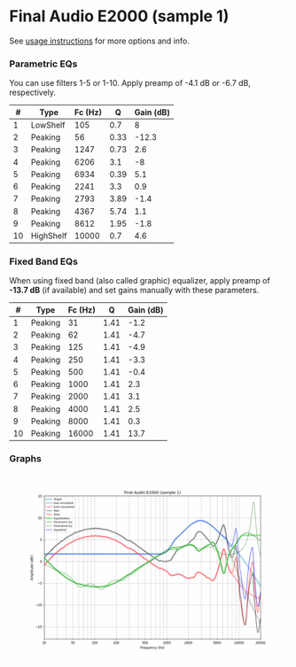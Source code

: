 # Final Audio E2000 (sample 1)
See [usage instructions](https://github.com/jaakkopasanen/AutoEq#usage) for more options and info.

### Parametric EQs
You can use filters 1-5 or 1-10. Apply preamp of -4.1 dB or -6.7 dB, respectively.

|   # | Type      |   Fc (Hz) |    Q |   Gain (dB) |
|-----|-----------|-----------|------|-------------|
|   1 | LowShelf  |       105 | 0.7  |         8   |
|   2 | Peaking   |        56 | 0.33 |       -12.3 |
|   3 | Peaking   |      1247 | 0.73 |         2.6 |
|   4 | Peaking   |      6206 | 3.1  |        -8   |
|   5 | Peaking   |      6934 | 0.39 |         5.1 |
|   6 | Peaking   |      2241 | 3.3  |         0.9 |
|   7 | Peaking   |      2793 | 3.89 |        -1.4 |
|   8 | Peaking   |      4367 | 5.74 |         1.1 |
|   9 | Peaking   |      8612 | 1.95 |        -1.8 |
|  10 | HighShelf |     10000 | 0.7  |         4.6 |

### Fixed Band EQs
When using fixed band (also called graphic) equalizer, apply preamp of **-13.7 dB** (if available) and set gains manually with these parameters.

|   # | Type    |   Fc (Hz) |    Q |   Gain (dB) |
|-----|---------|-----------|------|-------------|
|   1 | Peaking |        31 | 1.41 |        -1.2 |
|   2 | Peaking |        62 | 1.41 |        -4.7 |
|   3 | Peaking |       125 | 1.41 |        -4.9 |
|   4 | Peaking |       250 | 1.41 |        -3.3 |
|   5 | Peaking |       500 | 1.41 |        -0.4 |
|   6 | Peaking |      1000 | 1.41 |         2.3 |
|   7 | Peaking |      2000 | 1.41 |         3.1 |
|   8 | Peaking |      4000 | 1.41 |         2.5 |
|   9 | Peaking |      8000 | 1.41 |         0.3 |
|  10 | Peaking |     16000 | 1.41 |        13.7 |

### Graphs
![](./Final%20Audio%20E2000%20(sample%201).png)
